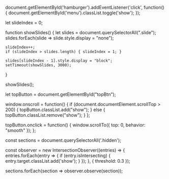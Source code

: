 document.getElementById('hamburger').addEventListener('click', function() {
    document.getElementById('menu').classList.toggle('show');
});


let slideIndex = 0;

function showSlides() {
    let slides = document.querySelectorAll(".slide");
    slides.forEach(slide => slide.style.display = "none");

    slideIndex++;
    if (slideIndex > slides.length) { slideIndex = 1; }
    
    slides[slideIndex - 1].style.display = "block";
    setTimeout(showSlides, 3000);
}

showSlides();


let topButton = document.getElementById("topBtn");

window.onscroll = function() {
    if (document.documentElement.scrollTop > 200) {
        topButton.classList.add("show");
    } else {
        topButton.classList.remove("show");
    }
};

topButton.onclick = function() {
    window.scrollTo({ top: 0, behavior: "smooth" });
};


const sections = document.querySelectorAll('.hidden');

const observer = new IntersectionObserver((entries) => {
    entries.forEach(entry => {
        if (entry.isIntersecting) {
            entry.target.classList.add('show');
        }
    });
}, { threshold: 0.3 });

sections.forEach(section => observer.observe(section));

